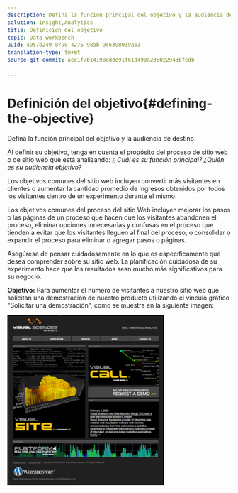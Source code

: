 ```yaml
---
description: Defina la función principal del objetivo y la audiencia de destino.
solution: Insight,Analytics
title: Definición del objetivo
topic: Data workbench
uuid: 4957b249-8790-4275-98ab-9c6398039a63
translation-type: tm+mt
source-git-commit: aec1f7b14198cdde91f61d490a235022943bfedb

---
```



# Definición del objetivo{#defining-the-objective}

Defina la función principal del objetivo y la audiencia de destino.

Al definir su objetivo, tenga en cuenta el propósito del proceso de sitio web o de sitio web que está analizando: ¿ *Cuál es su función principal? ¿Quién es su audiencia objetivo?*

Los objetivos comunes del sitio web incluyen convertir más visitantes en clientes o aumentar la cantidad promedio de ingresos obtenidos por todos los visitantes dentro de un experimento durante el mismo.

Los objetivos comunes del proceso del sitio Web incluyen mejorar los pasos o las páginas de un proceso que hacen que los visitantes abandonen el proceso, eliminar opciones innecesarias y confusas en el proceso que tienden a evitar que los visitantes lleguen al final del proceso, o consolidar o expandir el proceso para eliminar o agregar pasos o páginas.

Asegúrese de pensar cuidadosamente en lo que es específicamente que desea comprender sobre su sitio web. La planificación cuidadosa de su experimento hace que los resultados sean mucho más significativos para su negocio.

**Objetivo:** Para aumentar el número de visitantes a nuestro sitio web que solicitan una demostración de nuestro producto utilizando el vínculo gráfico &quot;Solicitar una demostración&quot;, como se muestra en la siguiente imagen:

![](assets/ControlPage.png)

